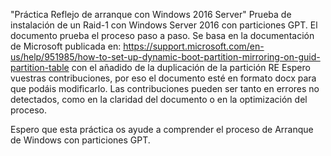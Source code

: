 "Práctica Reflejo de arranque con Windows 2016 Server" 
Prueba de instalación de un Raid-1 con Windows Server 2016 con particiones GPT.
El documento prueba el proceso paso a paso. Se basa en la documentación de Microsoft publicada en:
https://support.microsoft.com/en-us/help/951985/how-to-set-up-dynamic-boot-partition-mirroring-on-guid-partition-table
con el añadido de la duplicación de la partición RE
Espero vuestras contribuciones, por eso el documento esté en formato docx para que podáis modificarlo. 
Las contribuciones pueden ser tanto en errores no detectados, como en la claridad del documento o en la optimización del proceso.

Espero que esta práctica os ayude a comprender el proceso de Arranque de Windows con particiones GPT.
